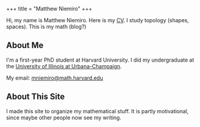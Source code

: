 +++
title = "Matthew Niemiro"
+++

Hi, my name is Matthew Niemiro. Here is my [CV](/niemiro_cv.pdf). I study topology (shapes, spaces). This is my math (blog?)

## About Me

I'm a first-year PhD student at Harvard University. I did my undergraduate at the [University of Illinois at Urbana-Champaign](https://illinois.edu/).

My email: mniemiro@math.harvard.edu

## About This Site

I made this site to organize my mathematical stuff. It is partly motivational, since maybe other people now see my writing.
